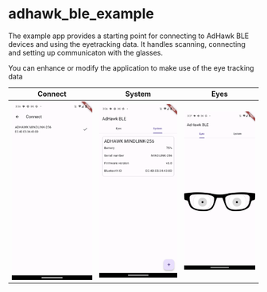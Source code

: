 # adhawk_ble_example

The example app provides a starting point for connecting to AdHawk BLE devices and using the eyetracking data. It handles scanning, connecting and setting up communicaton with the glasses.


You can enhance or modify the application to make use of the eye tracking data

| Connect | System | Eyes |
|---------|--------|------|
| ![Connect](./screenshot/connect.png) | ![System](./screenshot/system.png) | ![Eyes](./screenshot/eyes.png) |

